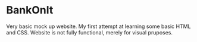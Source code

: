 # BankOnIt
Very basic mock up website. My first attempt at learning some basic HTML and CSS. Website is not fully functional, merely for visual pruposes.
